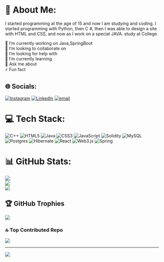 # 💫 About Me:
I started programming at the age of 15 and now I am studying and coding. I started programming with Python, then C #, then I was able to design a site with HTML and CSS, and now as I work on a special JAVA. study at College

🔭 I’m currently working on Java,SpringBoot<br>👯 I’m looking to collaborate on<br>🤝 I’m looking for help with<br>🌱 I’m currently learning <br>💬 Ask me about<br>⚡ Fun fact


## 🌐 Socials:
[![Instagram](https://img.shields.io/badge/Instagram-%23E4405F.svg?logo=Instagram&logoColor=white)](https://instagram.com/https://instagram.com/amirziya.py) [![LinkedIn](https://img.shields.io/badge/LinkedIn-%230077B5.svg?logo=linkedin&logoColor=white)](https://linkedin.com/in/https://www.linkedin.com/in/amir-ali-ziya-zadeh-19161b248?lipi=urn%3Ali%3Apage%3Ad_flagship3_profile_view_base_contact_details%3BoW5jx%2BeZTD%2BY39NfB5uB8A%3D%3D) [![email](https://img.shields.io/badge/Email-D14836?logo=gmail&logoColor=white)](mailto:amz.python@gmail.com) 

# 💻 Tech Stack:
![C++](https://img.shields.io/badge/c++-%2300599C.svg?style=for-the-badge&logo=c%2B%2B&logoColor=white) ![HTML5](https://img.shields.io/badge/html5-%23E34F26.svg?style=for-the-badge&logo=html5&logoColor=white) ![Java](https://img.shields.io/badge/java-%23ED8B00.svg?style=for-the-badge&logo=openjdk&logoColor=white) ![CSS3](https://img.shields.io/badge/css3-%231572B6.svg?style=for-the-badge&logo=css3&logoColor=white) ![JavaScript](https://img.shields.io/badge/javascript-%23323330.svg?style=for-the-badge&logo=javascript&logoColor=%23F7DF1E) ![Solidity](https://img.shields.io/badge/Solidity-%23363636.svg?style=for-the-badge&logo=solidity&logoColor=white) ![MySQL](https://img.shields.io/badge/mysql-4479A1.svg?style=for-the-badge&logo=mysql&logoColor=white) ![Postgres](https://img.shields.io/badge/postgres-%23316192.svg?style=for-the-badge&logo=postgresql&logoColor=white) ![Hibernate](https://img.shields.io/badge/Hibernate-59666C?style=for-the-badge&logo=Hibernate&logoColor=white) ![React](https://img.shields.io/badge/react-%2320232a.svg?style=for-the-badge&logo=react&logoColor=%2361DAFB) ![Web3.js](https://img.shields.io/badge/web3.js-F16822?style=for-the-badge&logo=web3.js&logoColor=white) ![Spring](https://img.shields.io/badge/spring-%236DB33F.svg?style=for-the-badge&logo=spring&logoColor=white)
# 📊 GitHub Stats:
![](https://github-readme-stats.vercel.app/api?username=amirziyacode&theme=dark&hide_border=false&include_all_commits=false&count_private=false)<br/>
![](https://nirzak-streak-stats.vercel.app/?user=amirziyacode&theme=dark&hide_border=false)<br/>
![](https://github-readme-stats.vercel.app/api/top-langs/?username=amirziyacode&theme=dark&hide_border=false&include_all_commits=false&count_private=false&layout=compact)

## 🏆 GitHub Trophies
![](https://github-profile-trophy.vercel.app/?username=amirziyacode&theme=radical&no-frame=true&no-bg=false&margin-w=4)

### 🔝 Top Contributed Repo
![](https://github-contributor-stats.vercel.app/api?username=amirziyacode&limit=5&theme=tokyonight&combine_all_yearly_contributions=true)

---
[![](https://visitcount.itsvg.in/api?id=amirziyacode&icon=0&color=0)](https://visitcount.itsvg.in)

<!-- Proudly created with GPRM ( https://gprm.itsvg.in ) -->
